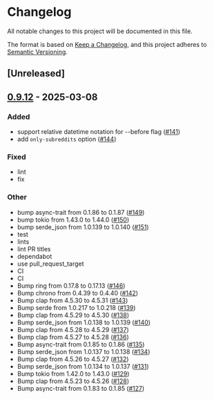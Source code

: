 # Changelog

All notable changes to this project will be documented in this file.

The format is based on [Keep a Changelog](https://keepachangelog.com/en/1.0.0/),
and this project adheres to [Semantic Versioning](https://semver.org/spec/v2.0.0.html).

## [Unreleased]

## [0.9.12](https://github.com/andrewbanchich/shreddit/compare/v0.9.11...v0.9.12) - 2025-03-08

### Added

- support relative datetime notation for --before flag ([#141](https://github.com/andrewbanchich/shreddit/pull/141))
- add `only-subreddits` option ([#144](https://github.com/andrewbanchich/shreddit/pull/144))

### Fixed

- lint
- fix

### Other

- bump async-trait from 0.1.86 to 0.1.87 ([#149](https://github.com/andrewbanchich/shreddit/pull/149))
- bump tokio from 1.43.0 to 1.44.0 ([#150](https://github.com/andrewbanchich/shreddit/pull/150))
- bump serde_json from 1.0.139 to 1.0.140 ([#151](https://github.com/andrewbanchich/shreddit/pull/151))
- test
- lints
- lint PR titles
- dependabot
- use pull_request_target
- CI
- CI
- Bump ring from 0.17.8 to 0.17.13 ([#146](https://github.com/andrewbanchich/shreddit/pull/146))
- Bump chrono from 0.4.39 to 0.4.40 ([#142](https://github.com/andrewbanchich/shreddit/pull/142))
- Bump clap from 4.5.30 to 4.5.31 ([#143](https://github.com/andrewbanchich/shreddit/pull/143))
- Bump serde from 1.0.217 to 1.0.218 ([#139](https://github.com/andrewbanchich/shreddit/pull/139))
- Bump clap from 4.5.29 to 4.5.30 ([#138](https://github.com/andrewbanchich/shreddit/pull/138))
- Bump serde_json from 1.0.138 to 1.0.139 ([#140](https://github.com/andrewbanchich/shreddit/pull/140))
- Bump clap from 4.5.28 to 4.5.29 ([#137](https://github.com/andrewbanchich/shreddit/pull/137))
- Bump clap from 4.5.27 to 4.5.28 ([#136](https://github.com/andrewbanchich/shreddit/pull/136))
- Bump async-trait from 0.1.85 to 0.1.86 ([#135](https://github.com/andrewbanchich/shreddit/pull/135))
- Bump serde_json from 1.0.137 to 1.0.138 ([#134](https://github.com/andrewbanchich/shreddit/pull/134))
- Bump clap from 4.5.26 to 4.5.27 ([#132](https://github.com/andrewbanchich/shreddit/pull/132))
- Bump serde_json from 1.0.134 to 1.0.137 ([#131](https://github.com/andrewbanchich/shreddit/pull/131))
- Bump tokio from 1.42.0 to 1.43.0 ([#129](https://github.com/andrewbanchich/shreddit/pull/129))
- Bump clap from 4.5.23 to 4.5.26 ([#128](https://github.com/andrewbanchich/shreddit/pull/128))
- Bump async-trait from 0.1.83 to 0.1.85 ([#127](https://github.com/andrewbanchich/shreddit/pull/127))
